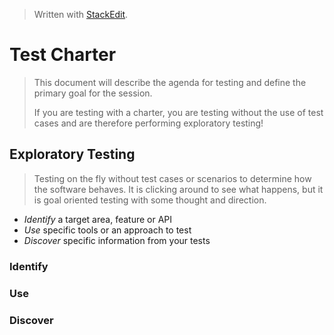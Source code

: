 
> Written with [StackEdit](https://stackedit.io/).

# Test Charter
> This document will describe the agenda for testing and define the primary goal for the session.
>
> If you are testing with a charter, you are testing without the use of test cases and are therefore performing exploratory testing!
## Exploratory Testing
> Testing on the fly without test cases or scenarios to determine how the software behaves. It is clicking around to see what happens, but it is goal oriented testing with some thought and direction.
- *Identify* a target area, feature or API
- *Use* specific tools or an approach to test
- *Discover* specific information from your tests
### Identify
### Use
### Discover

<!--stackedit_data:
eyJoaXN0b3J5IjpbNjQyMzEyNTk1LDM0MzcyNzk3MSw3MzA5OT
gxMTZdfQ==
-->